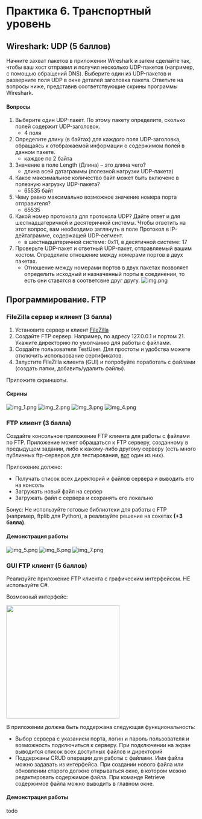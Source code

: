 # Практика 6. Транспортный уровень

## Wireshark: UDP (5 баллов)
Начните захват пакетов в приложении Wireshark и затем сделайте так, чтобы ваш хост отправил и
получил несколько UDP-пакетов (например, с помощью обращений DNS).
Выберите один из UDP-пакетов и разверните поля UDP в окне деталей заголовка пакета.
Ответьте на вопросы ниже, представив соответствующие скрины программы Wireshark.

#### Вопросы
1. Выберите один UDP-пакет. По этому пакету определите, сколько полей содержит UDP-заголовок.
   - 4 поля
2. Определите длину (в байтах) для каждого поля UDP-заголовка, обращаясь к отображаемой
   информации о содержимом полей в данном пакете.
   - каждое по 2 байта
3. Значение в поле Length (Длина) – это длина чего?
   - длина всей датаграммы (полезной нагрузки UDP-пакета)
4. Какое максимальное количество байт может быть включено в полезную нагрузку UDP-пакета?
   - 65535 байт
5. Чему равно максимально возможное значение номера порта отправителя?
   - 65535
6. Какой номер протокола для протокола UDP? Дайте ответ и для шестнадцатеричной и
   десятеричной системы. Чтобы ответить на этот вопрос, вам необходимо заглянуть в поле
   Протокол в IP-дейтаграмме, содержащей UDP-сегмент.
   -  в шестнадцатеричной системе: 0x11, в десятичной системе: 17
7. Проверьте UDP-пакет и ответный UDP-пакет, отправляемый вашим хостом. Определите
   отношение между номерами портов в двух пакетах.
   - Отношение между номерами портов в двух пакетах позволяет определить исходный и назначенный порты в соединении, 
   то есть они ставятся в соответсвие друг другу.
![img.png](img.png)
## Программирование. FTP

### FileZilla сервер и клиент (3 балла)
1. Установите сервер и клиент [FileZilla](https://filezilla.ru/get)
2. Создайте FTP сервер. Например, по адресу 127.0.0.1 и портом 21. 
   Укажите директорию по умолчанию для работы с файлами.
3. Создайте пользователя TestUser. Для простоты и удобства можете отключить использование сертификатов.
4. Запустите FileZilla клиента (GUI) и попробуйте поработать с файлами (создать папки,
добавить/удалить файлы).

Приложите скриншоты.

#### Скрины
![img_1.png](img_1.png)
![img_2.png](img_2.png)
![img_3.png](img_3.png)
![img_4.png](img_4.png)

### FTP клиент (3 балла)
Создайте консольное приложение FTP клиента для работы с файлами по FTP. Приложение может
обращаться к FTP серверу, созданному в предыдущем задании, либо к какому-либо другому серверу 
(есть много публичных ftp-серверов для тестирования, [вот](https://dlptest.com/ftp-test/) один из них).

Приложение должно:
- Получать список всех директорий и файлов сервера и выводить его на консоль
- Загружать новый файл на сервер
- Загружать файл с сервера и сохранять его локально

Бонус: Не используйте готовые библиотеки для работы с FTP (например, ftplib для Python), а реализуйте решение на сокетах **(+3 балла)**.

#### Демонстрация работы
![img_5.png](img_5.png)
![img_6.png](img_6.png)
![img_7.png](img_7.png)

### GUI FTP клиент (5 баллов)
Реализуйте приложение FTP клиента с графическим интерфейсом. НЕ используйте C#.

Возможный интерфейс:

<img src="images/example-ftp-gui.png" width=300 />

В приложении должна быть поддержана следующая функциональность:
- Выбор сервера с указанием порта, логин и пароль пользователя и возможность
подключиться к серверу. При подключении на экран выводится список всех доступных
файлов и директорий
- Поддержаны CRUD операции для работы с файлами. Имя файла можно задавать из
интерфейса. При создании нового файла или обновлении старого должно открываться
окно, в котором можно редактировать содержимое файла. При команде Retrieve
содержимое файла можно выводить в главном окне.

#### Демонстрация работы
todo
